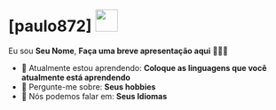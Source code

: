 # [paulo872] <img src="[[https://github.com/TheDudeThatCode/TheDudeThatCode/blob/master/Assets/Mario_Hello_Big.gif](https://www.google.com/url?sa=i&url=https%3A%2F%2Fgamebanana.com%2Fsprays%2F19877&psig=AOvVaw0N5SFdGmjJLK9YEHYByD7V&ust=1711548766476000&source=images&cd=vfe&opi=89978449&ved=0CA8QjRxqFwoTCPD655yOkoUDFQAAAAAdAAAAABAD)](https://images.gamebanana.com/img/ico/sprays/ds.gif)" width="40px">

Eu sou <strong>Seu Nome</strong>, <strong>Faça uma breve apresentação aqui</strong> 👨🏻‍💻 

- 🚀 Atualmente estou aprendendo: <strong>Coloque as linguagens que você atualmente está aprendendo</strong> 
- 💬 Pergunte-me sobre: <strong>Seus hobbies</strong>
- 📣 Nós podemos falar em: <strong>Seus Idiomas</strong>
